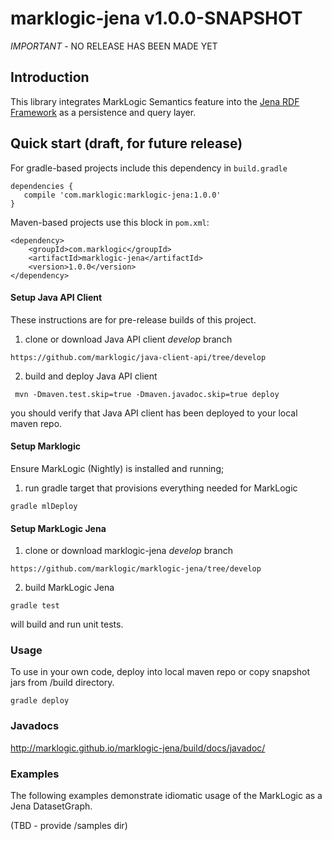 # marklogic-jena v1.0.0-SNAPSHOT

_IMPORTANT_ - NO RELEASE HAS BEEN MADE YET

## Introduction

This library integrates MarkLogic Semantics feature into the [Jena RDF
Framework](http://jena.apache.org) as a persistence and query layer.

## Quick start (draft, for future release)

For gradle-based projects include this dependency in `build.gradle`
```
dependencies {
   compile 'com.marklogic:marklogic-jena:1.0.0'
}
```

Maven-based projects use this block in `pom.xml`:

```
<dependency>
    <groupId>com.marklogic</groupId>
    <artifactId>marklogic-jena</artifactId>
    <version>1.0.0</version>
</dependency>
```

#### Setup Java API Client

These instructions are for pre-release builds of this project.

1) clone or download Java API client _develop_ branch

```
https://github.com/marklogic/java-client-api/tree/develop
```

2) build and deploy Java API client

```
 mvn -Dmaven.test.skip=true -Dmaven.javadoc.skip=true deploy
 ```

you should verify that Java API client has been deployed to your local maven repo.

#### Setup Marklogic

Ensure MarkLogic (Nightly) is installed and running;

1) run gradle target that provisions everything needed for MarkLogic

```
gradle mlDeploy
```


#### Setup  MarkLogic Jena

1) clone or download marklogic-jena _develop_ branch

```
https://github.com/marklogic/marklogic-jena/tree/develop
```

2) build MarkLogic Jena

```
gradle test

```

will build and run unit tests.

### Usage

To use in your own code, deploy into local maven repo or copy snapshot jars from /build directory.

```
gradle deploy

```

### Javadocs

http://marklogic.github.io/marklogic-jena/build/docs/javadoc/

### Examples

The following examples demonstrate idiomatic usage of the MarkLogic as a Jena DatasetGraph.

(TBD - provide /samples dir)




